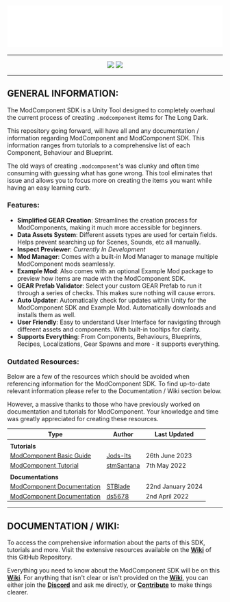 <p align="center">
    <a href="#"><img src="https://raw.githubusercontent.com/Deaadman/ModComponentSDK/release/ModComponent/Assets/Graphics/GitHub/TitleCardGitHub.png"></a>

---

<p align="center">
    <a href="https://github.com/Deaadman/ModComponentSDK/issues?q=is%3Aissue+is%3Aopen+label%3A%22bug+report%22"><img src="https://img.shields.io/github/issues-search/Deaadman/ModComponentSDK?label=Bug%20Reports&color=red&style=for-the-badge&query=is%3Aissue+is%3Aopen+label%3A%22bug+report%22"></a>
    <a href="https://github.com/Deaadman/ModComponentSDK/issues?q=is%3Aissue+is%3Aopen+label%3A%22feature+request%22"><img src="https://img.shields.io/github/issues-search/Deaadman/ModComponentSDK?label=Feature%20Requests&style=for-the-badge&query=is%3Aissue+is%3Aopen+label%3A%22feature+request%22"></a>

---

## GENERAL INFORMATION:

The ModComponent SDK is a Unity Tool designed to completely overhaul the current process of creating `.modcomponent` items for The Long Dark.

This repository going forward, will have all and any documentation / information regarding ModComponent and ModComponent SDK. This information ranges from tutorials to a comprehensive list of each Component, Behaviour and Blueprint.

The old ways of creating `.modcomponent`'s was clunky and often time consuming with guessing what has gone wrong. This tool eliminates that issue and allows you to focus more on creating the items you want while having an easy learning curb.

### Features:
- **Simplified GEAR Creation**: Streamlines the creation process for ModComponents, making it much more accessible for beginners.
- **Data Assets System**: Different assets types are used for certain fields. Helps prevent searching up for Scenes, Sounds, etc all manually.
- **Inspect Previewer**: _Currently In Development_
- **Mod Manager**: Comes with a built-in Mod Manager to manage multiple ModComponent mods seamlessly.
- **Example Mod**: Also comes with an optional Example Mod package to preview how items are made with the ModComponent SDK.
- **GEAR Prefab Validator**: Select your custom GEAR Prefab to run it through a series of checks. This makes sure nothing will cause errors.
- **Auto Updater**: Automatically check for updates within Unity for the ModComponent SDK and Example Mod. Automatically downloads and installs them as well.
- **User Friendly**: Easy to understand User Interface for navigating through different assets and components. With built-in tooltips for clarity.
- **Supports Everything**: From Components, Behaviours, Blueprints, Recipes, Localizations, Gear Spawns and more - it supports everything.

### Outdated Resources:
Below are a few of the resources which should be avoided when referencing information for the ModComponent SDK. To find up-to-date relevant information please refer to the Documentation / Wiki section below.

However, a massive thanks to those who have previously worked on documentation and tutorials for ModComponent. Your knowledge and time was greatly appreciated for creating these resources.

| Type | Author | Last Updated |
| - | - | - |
| | | |
| **Tutorials** | | |
| [ModComponent Basic Guide](https://github.com/TLD-Mods/Guides/blob/main/ModComponent%20Basic%20Guide.md) | [Jods-Its](https://github.com/Jods-Its) | 26th June 2023 |
| [ModComponent Tutorial](https://stmsantana.github.io/ModComponentDocs/TutorialTP/index.html) | [stmSantana](https://github.com/stmSantana) | 7th May 2022 |
| | | |
| **Documentations** | | |
| [ModComponent Documentation](https://github.com/dommrogers/ModComponent/blob/master/docs/index.md) | [STBlade](https://github.com/dommrogers) | 22nd January 2024 |
| [ModComponent Documentation](https://ds5678.github.io/ModComponent/) | [ds5678](https://github.com/ds5678) | 2nd April 2022 |

---

## DOCUMENTATION / WIKI:

To access the comprehensive information about the parts of this SDK, tutorials and more. Visit the extensive resources available on the [**Wiki**](https://github.com/Deaadman/ModComponentSDK/wiki) of this GitHub Repository.

Everything you need to know about the ModComponent SDK will be on this [**Wiki**](https://github.com/Deaadman/ModComponentSDK/wiki). For anything that isn't clear or isn't provided on the [**Wiki**](https://github.com/Deaadman/ModComponentSDK/wiki), you can either join the [**Discord**](https://discord.gg/2mnXAZfGXQ) and ask me directly, or [**Contribute**](https://github.com/Deaadman/ModComponentSDK/wiki#contributions) to make things clearer.